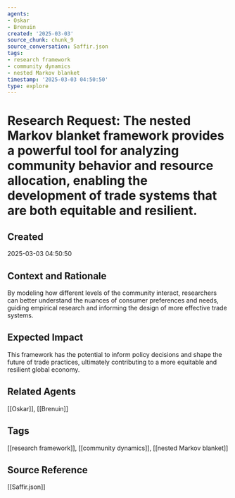 ```yaml
---
agents:
- Oskar
- Brenuin
created: '2025-03-03'
source_chunk: chunk_9
source_conversation: Saffir.json
tags:
- research framework
- community dynamics
- nested Markov blanket
timestamp: '2025-03-03 04:50:50'
type: explore
---
```


# Research Request: The nested Markov blanket framework provides a powerful tool for analyzing community behavior and resource allocation, enabling the development of trade systems that are both equitable and resilient.

## Created
2025-03-03 04:50:50

## Context and Rationale
By modeling how different levels of the community interact, researchers can better understand the nuances of consumer preferences and needs, guiding empirical research and informing the design of more effective trade systems.

## Expected Impact
This framework has the potential to inform policy decisions and shape the future of trade practices, ultimately contributing to a more equitable and resilient global economy.

## Related Agents
[[Oskar]], [[Brenuin]]

## Tags
[[research framework]], [[community dynamics]], [[nested Markov blanket]]

## Source Reference
[[Saffir.json]]
